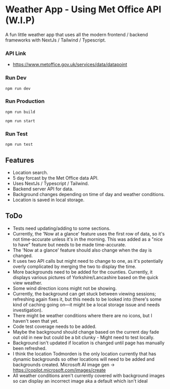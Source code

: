 # Weather App - Using Met Office API (W.I.P)

A fun little weather app that uses all the modern frontend / backend frameworks with NextJs / Tailwind / Typescript.

### API Link

- https://www.metoffice.gov.uk/services/data/datapoint

### Run Dev

`npm run dev`

### Run Production

`npm run build`

`npm run start`

### Run Test

`npm run test`

## Features

- Location search.
- 5 day forcast by the Met Office data API.
- Uses NextJs / Typescript / Tailwind.
- Backend server API for data.
- Background changes depending on time of day and weather conditions.
- Location is saved in local storage.

## ToDo

- Tests need updating/adding to some sections.
- Currently, the 'Now at a glance' feature uses the first row of data, so it's not time-accurate unless it's in the morning. This was added as a "nice to have" feature but needs to be made time-accurate.
- The 'Now at a glance' feature should also change when the day is changed.
- It uses two API calls but might need to change to one, as it's potentially overly complicated by merging the two to display the time.
- More backgrounds need to be added for the counties. Currently, it displays various pictures of Yorkshire/Lancashire based on the quick view weather.
- Some wind direction icons might not be showing.
- Currently, the background can get stuck between viewing sessions; refreshing again fixes it, but this needs to be looked into (there's some kind of caching going on—it might be a local storage issue and needs investigation).
- There might be weather conditions where there are no icons, but I haven't seen that yet.
- Code test coverage needs to be added.
- Maybe the background should change based on the current day fade out old in new but could be a bit clunky - Might need to test locally.
- Background isn't updated if location is changed until page has manually been refreshed.
- I think the location Todmorden is the only location currently that has dynamic backgrounds so other locations will need to be added and backgrounds created. Microsoft AI image gen -> https://copilot.microsoft.com/images/create
- All weather conditions aren't currently covered with background images so can display an incorrect image aka a default which isn't ideal

